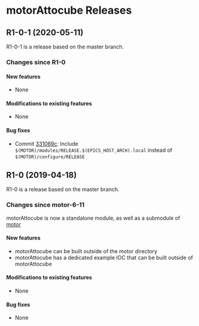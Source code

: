 # motorAttocube Releases

## __R1-0-1 (2020-05-11)__
R1-0-1 is a release based on the master branch.  

### Changes since R1-0

#### New features
* None

#### Modifications to existing features
* None

#### Bug fixes
* Commit [331069c](https://github.com/epics-motor/motorAttocube/commit/331069c605e03cd78c438d53c1d8decb714f4d83): Include ``$(MOTOR)/modules/RELEASE.$(EPICS_HOST_ARCH).local`` instead of ``$(MOTOR)/configure/RELEASE``

## __R1-0 (2019-04-18)__
R1-0 is a release based on the master branch.  

### Changes since motor-6-11

motorAttocube is now a standalone module, as well as a submodule of [motor](https://github.com/epics-modules/motor)

#### New features
* motorAttocube can be built outside of the motor directory
* motorAttocube has a dedicated example IOC that can be built outside of motorAttocube

#### Modifications to existing features
* None

#### Bug fixes
* None

